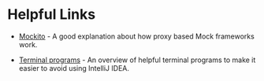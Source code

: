 # Helpful Links

* [Mockito](http://blog.rseiler.at/2014/06/explanation-how-proxy-based-mock.html) -
A good explanation about how proxy based Mock frameworks work.

* [Terminal programs](https://www.freecodecamp.org/news/coding-like-a-hacker-in-the-terminal-79e22954968e/) -
An overview of helpful terminal programs to make it easier to avoid using IntelliJ IDEA.
